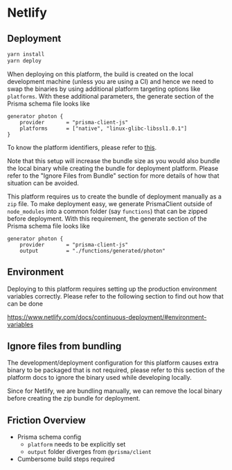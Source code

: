 # Netlify

## Deployment

```bash
yarn install
yarn deploy
```

When deploying on this platform, the build is created on the local development machine (unless you are using a CI) and hence we need to swap the binaries by using additional platform targeting options like `platforms`. With these additional parameters, the generate section of the Prisma schema file looks like 

```
generator photon {
    provider       = "prisma-client-js"
    platforms      = ["native", "linux-glibc-libssl1.0.1"]
}
```

To know the platform identifiers, please refer to [this](https://github.com/prisma/specs/tree/master/binaries#table-of-binaries). 

Note that this setup will increase the bundle size as you would also bundle the local binary while creating the bundle for deployment platform. Please refer to the "Ignore Files from Bundle" section for more details of how that situation can be avoided. 

This platform requires us to create the bundle of deployment manually as a `zip` file. To make deployment easy, we generate PrismaClient outside of `node_modules` into a common folder (say `functions`) that can be zipped before deployment. With this requirement, the generate section of the Prisma schema file looks like 

```
generator photon {
    provider       = "prisma-client-js"
    output         = "./functions/generated/photon"
```

## Environment

Deploying to this platform requires setting up the production environment variables correctly. Please refer to the following section to find out how that can be done

https://www.netlify.com/docs/continuous-deployment/#environment-variables

## Ignore files from bundling

The development/deployment configuration for this platform causes extra binary to be packaged that is not required, please refer to this section of the platform docs to ignore the binary used while developing locally. 

Since for Netlify, we are bundling manually, we can remove the local binary before creating the zip bundle for deployment. 

## Friction Overview

- Prisma schema config
  - `platform` needs to be explicitly set
  - `output` folder diverges from `@prisma/client`
- Cumbersome build steps required
